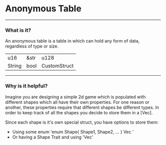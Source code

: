 # Anonymous Table
---
### What is it?
An anonymous table is a table in which can hold any form of data, regardless of type or size. 

|     |     |     |
| --- | --- | --- |
| u16 | &str | u128 |
| String | bool | CustomStruct |
---
### Why is it helpful?
Imagine you are designing a simple 2d game which is populated with different shapes which all have their own properties. For one reason or another, these properties require that different shapes be different types. In order to keep track of all the shapes you decide to store them in a [Vec]. 

Since each shape is it's own special struct, you have options to store them:
- Using some enum
'enum Shape{
    Shape1,
    Shape2,
    ...
}
Vec<Shape>
'
- Or having a Shape Trait and using 'Vec<dyn Shape>'